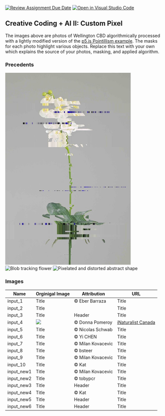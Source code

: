 [![Review Assignment Due Date](https://classroom.github.com/assets/deadline-readme-button-22041afd0340ce965d47ae6ef1cefeee28c7c493a6346c4f15d667ab976d596c.svg)](https://classroom.github.com/a/jTsmcDjg)
[![Open in Visual Studio Code](https://classroom.github.com/assets/open-in-vscode-2e0aaae1b6195c2367325f4f02e2d04e9abb55f0b24a779b69b11b9e10269abc.svg)](https://classroom.github.com/online_ide?assignment_repo_id=19435023&assignment_repo_type=AssignmentRepo)
## Creative Coding + AI II: Custom Pixel

The images above are photos of Wellington CBD algorithmically processed with a lightly modified version of the [p5.js Pointillism example](https://p5js.org/examples/image-pointillism.html). The masks for each photo highlight various objects. Replace this text with your own which explains the source of your photos, masking, and applied algorithm.

### Precedents
<img src = "/assets/barcodeFlower.png" alt = "Distorted flower to form barcodes" width = "400px"/>
<img src = "https://cdn.cosmos.so/8b16cb07-fb2f-47ac-a34e-ceb496506399?format=jpeg" alt = "Blob tracking flower" width = "400px"/>
<img src = "https://i.pinimg.com/736x/92/10/ee/9210ee9f67b3ef86c95b3ebab499eee9.jpg" alt = "Pixelated and distorted abstract shape" width = "400px"/>

### Images
| Name | Orginigal Image | Attribution | URL |
| ---- | --------------- | ----------- | --- |
| input_1 | Title | © Eber Barraza  | Title |
| input_2 | Title |  | Title |
| input_3 | Title | Header | Title |
| input_4 | <img src = "https://www.inaturalist.org/photos/337990" width = "50px"/> | © Donna Pomeroy | [	iNaturalist Canada](https://www.inaturalist.org/photos/337990) |
| input_5 | Title |  © Nicolas Schwab | Title |
| input_6 | Title | © Yi CHEN | Title |
| input_7 | Title |  © Milan Kovacevic | Title |
| input_8 | Title | © bsteer | Title |
| input_9 | Title |  © Milan Kovacevic | Title |
| input_10 | Title | © Kat | Title |
| input_new1 | Title | © Milan Kovacevic | Title |
| input_new2 | Title | © tobypcr | Title |
| input_new3 | Title | Header | Title |
| input_new4 | Title | © Kat | Title |
| input_new5 | Title | Header | Title |
| input_new6 | Title | Header | Title |

